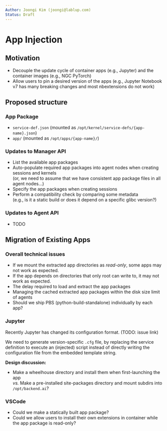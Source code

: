```yaml
---
Author: Joongi Kim (joongi@lablup.com)
Status: Draft
---
```


# App Injection

## Motivation

* Decouple the update cycle of container apps (e.g., Jupyter) and the container images (e.g., NGC PyTorch)
* Allow users to pin a desired version of the apps (e.g., Jupyter Notebook v7 has many breaking changes and most nbextensions do not work)

## Proposed structure

### App Package

- `service-def.json` (mounted as `/opt/kernel/service-defs/{app-name}.json`)
- `app/` (mounted as `/opt/apps/{app-name}/`)

### Updates to Manager API

- List the available app packages 
- Auto-populate required app packages into agent nodes when creating sessions and kernels  
  (or, we need to assume that we have consistent app package files in all agent nodes...)
- Specify the app packages when creating sessions
- Perform a compatibility check by comparing some metadata  
  (e.g., is it a static build or does it depend on a specific glibc version?)

### Updates to Agent API

- TODO

## Migration of Existing Apps

### Overall technical issues

- If we mount the extracted app directories as _read-only_, some apps may not work as expected.
- If the app depends on directories that only root can write to, it may not work as expected.
- The delay required to load and extract the app packages
- Managing the cached extracted app packages within the disk size limit of agents
- Should we ship PBS (python-build-standalone) individually by each app?

### Jupyter

Recently Jupyter has changed its configuration format. (TODO: issue link)

We need to generate version-specific `.cfg` file, by replacing the service definition
to execute an (injected) script instead of directly writing the configuration file from the embedded template string.

**Design discussion:**
- Make a wheelhouse directory and install them when first-launching the app  
  _vs._ Make a pre-installed site-packages directory and mount subdirs into `/opt/backend.ai`?

### VSCode

- Could we make a statically built app package?
- Could we allow users to install their own extensions in container while the app package is read-only?
